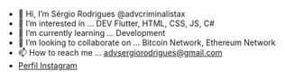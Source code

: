 - 👋 Hi, I’m Sérgio Rodrigues @advcriminalistax
- 👀 I’m interested in ... DEV Flutter, HTML, CSS, JS, C#
- 🌱 I’m currently learning ... Development
- 💞️ I’m looking to collaborate on ... Bitcoin Network, Ethereum Network
- 📫 How to reach me ... advsergiorodrigues@gmail.com
  <li><a href="https://www.instagram.com/advcriminalistax?igsh=ZmV2ZTZwcXp1MWpv" target="_black"> Perfil Instagram</a></li>
<!---
Sayfor/Sayfor is a ✨ special ✨ repository because its `README.md` (this file) appears on your GitHub profile.
You can click the Preview link to take a look at your changes.
--->
